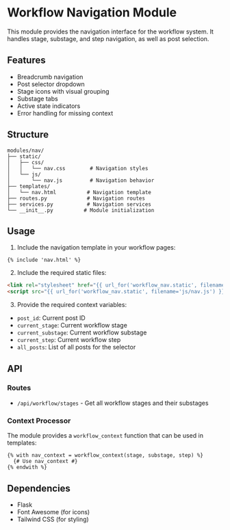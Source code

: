 # Workflow Navigation Module

This module provides the navigation interface for the workflow system. It handles stage, substage, and step navigation, as well as post selection.

## Features

- Breadcrumb navigation
- Post selector dropdown
- Stage icons with visual grouping
- Substage tabs
- Active state indicators
- Error handling for missing context

## Structure

```
modules/nav/
├── static/
│   ├── css/
│   │   └── nav.css        # Navigation styles
│   └── js/
│       └── nav.js         # Navigation behavior
├── templates/
│   └── nav.html          # Navigation template
├── routes.py             # Navigation routes
├── services.py           # Navigation services
└── __init__.py          # Module initialization
```

## Usage

1. Include the navigation template in your workflow pages:
```jinja
{% include 'nav.html' %}
```

2. Include the required static files:
```html
<link rel="stylesheet" href="{{ url_for('workflow_nav.static', filename='css/nav.css') }}">
<script src="{{ url_for('workflow_nav.static', filename='js/nav.js') }}"></script>
```

3. Provide the required context variables:
- `post_id`: Current post ID
- `current_stage`: Current workflow stage
- `current_substage`: Current workflow substage
- `current_step`: Current workflow step
- `all_posts`: List of all posts for the selector

## API

### Routes

- `/api/workflow/stages` - Get all workflow stages and their substages

### Context Processor

The module provides a `workflow_context` function that can be used in templates:

```jinja
{% with nav_context = workflow_context(stage, substage, step) %}
  {# Use nav_context #}
{% endwith %}
```

## Dependencies

- Flask
- Font Awesome (for icons)
- Tailwind CSS (for styling) 